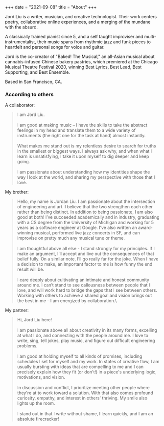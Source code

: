 +++
date = "2021-09-08"
title = "About"
+++

Jord Liu is a writer, musician, and creative technologist. Their work centers poetry, collaborative online experiences, and a merging of the mundane with the absurd.

A classically trained pianist since 5, and a self taught improviser and multi-instrumentalist, their music spans from rhythmic jazz and funk pieces to heartfelt and personal songs for voice and guitar.

Jord is the co-creator of "Baked! The Musical," an all-Asian musical about cannabis-infused Chinese bakery pastries, which premiered at the Chicago Musical Theatre Festival 2020, winning Best Lyrics, Best Lead, Best Supporting, and Best Ensemble.

Based in San Francisco, CA.


### According to others
A collaborator:
>I am Jord Liu. \
\
I am good at making music – I have the skills to take the abstract feelings in my head and translate them to a wide variety of instruments (the right one for the task at hand) almost instantly.\
\
What makes me stand out is my relentless desire to search for truths in the smallest or biggest ways. I always ask why, and when what I learn is unsatisfying, I take it upon myself to dig deeper and keep going.\
\
I am passionate about understanding how my identities shape the way I look at the world, and sharing my perspective with those that I love.

My brother:
>Hello, my name is Jordan Liu. I am passionate about the intersection of engineering and art. I believe that the two strengthen each other rather than being distinct. In addition to being passionate, I am also good at both! I’ve succeeded academically and in industry, graduating with a CS degree from the University of Michigan and working for 5 years as a software engineer at Google. I’ve also written an award-winning musical, performed live jazz concerts in SF, and can improvise on pretty much any musical tune or theme.\
\
I am thoughtful above all else - I stand strongly for my principles. If I make an argument, I’ll accept and live out the consequences of that belief fully. On a similar note, I’ll go really far for the joke. When I have a decision to make, an important factor to me is how funny the end result will be.\
\
I care deeply about cultivating an intimate and honest community around me. I can’t stand to see callousness between people that I love, and will work hard to bridge the gaps that I see between others. Working with others to achieve a shared goal and vision brings out the best in me - I am energized by collaboration.\

My partner:
>Hi, Jord Liu here!\
\
I am passionate above all about creativity in its many forms, excelling at what I do, and connecting with the people around me. I love to write, sing, tell jokes, play music, and figure out difficult engineering problems.\
\
I am good at holding myself to all kinds of promises, including schedules I set for myself and my work. In states of creative flow, I am usually bursting with ideas that are compelling to me and I can precisely explain how they fit (or don't!) in a piece's underlying logic, motivations, and vision.\
\
In discussion and conflict, I prioritize meeting other people where they're at to work toward a solution. With that also comes profound curiosity, empathy, and interest in others' thriving. My smile also lights up the room.\
\
I stand out in that I write without shame, I learn quickly, and I am an absolute firecracker!
